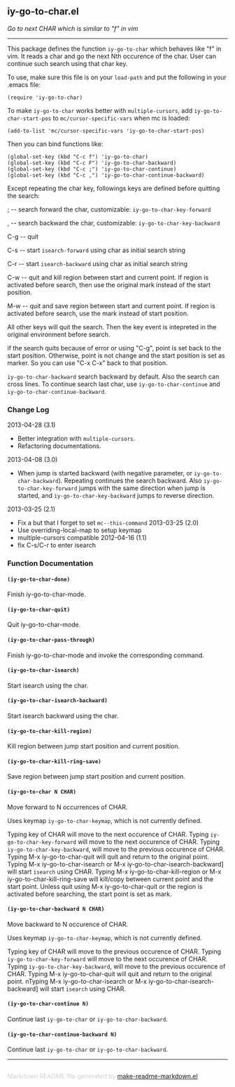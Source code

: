 ## iy-go-to-char.el
*Go to next CHAR which is similar to "f" in vim*

---

This package defines the function `iy-go-to-char` which behaves
like "f" in vim.  It reads a char and go the next Nth occurence of
the char.  User can continue such search using that char key.

To use, make sure this file is on your `load-path` and put the
following in your .emacs file:

    (require 'iy-go-to-char)

To make `iy-go-to-char` works better with `multiple-cursors`, add
`iy-go-to-char-start-pos` to `mc/cursor-specific-vars` when mc is loaded:

    (add-to-list 'mc/cursor-specific-vars 'iy-go-to-char-start-pos)

Then you can bind functions like:

    (global-set-key (kbd "C-c f") 'iy-go-to-char)
    (global-set-key (kbd "C-c F") 'iy-go-to-char-backward)
    (global-set-key (kbd "C-c ;") 'iy-go-to-char-continue)
    (global-set-key (kbd "C-c ,") 'iy-go-to-char-continue-backward)

Except repeating the char key, followings keys are defined before
quitting the search:

   ;   -- search forward the char, customizable:
          `iy-go-to-char-key-forward`

   ,   -- search backward the char, customizable:
          `iy-go-to-char-key-backward`

   C-g -- quit

   C-s -- start `isearch-forward` using char as initial search
          string

   C-r -- start `isearch-backward` using char as initial search
          string

   C-w -- quit and kill region between start and current point.  If region is
          activated before search, then use the original mark instead of the
          start position.

   M-w -- quit and save region between start and current point.  If region is
          activated before search, use the mark instead of start position.

All other keys will quit the search.  Then the key event is
intepreted in the original environment before search.

if the search quits because of error or using "C-g", point is set
back to the start position.  Otherwise, point is not change and the
start position is set as marker.  So you can use "C-x C-x" back to
that position.

`iy-go-to-char-backward` search backward by default.  Also the search can
cross lines.  To continue search last char, use `iy-go-to-char-continue` and
`iy-go-to-char-continue-backward`.

### Change Log

2013-04-28 (3.1)

   - Better integration with `multiple-cursors`.
   - Refactoring documentations.

2013-04-08 (3.0)

   - When jump is started backward (with negative parameter, or
     `iy-go-to-char-backward`). Repeating continues the search
     backward. Also `iy-go-to-char-key-forward` jumps with the same
     direction when jump is started, and `iy-go-to-char-key-backward` jumps
     to reverse direction.

2013-03-25 (2.1)
   - Fix a but that I forget to set `mc--this-command`
2013-03-25 (2.0)
   - Use overriding-local-map to setup keymap
   - multiple-cursors compatible
2012-04-16 (1.1)
   - fix C-s/C-r to enter isearch

### Function Documentation


#### `(iy-go-to-char-done)`

Finish iy-go-to-char-mode.

#### `(iy-go-to-char-quit)`

Quit iy-go-to-char-mode.

#### `(iy-go-to-char-pass-through)`

Finish iy-go-to-char-mode and invoke the corresponding command.

#### `(iy-go-to-char-isearch)`

Start isearch using the char.

#### `(iy-go-to-char-isearch-backward)`

Start isearch backward using the char.

#### `(iy-go-to-char-kill-region)`

Kill region between jump start position and current position.

#### `(iy-go-to-char-kill-ring-save)`

Save region between jump start position and current position.

#### `(iy-go-to-char N CHAR)`

Move forward to N occurrences of CHAR.

Uses keymap `iy-go-to-char-keymap`, which is not currently defined.

Typing key of CHAR will move to the next occurence of CHAR.
Typing `iy-go-to-char-key-forward` will move to the next occurence of CHAR.
Typing `iy-go-to-char-key-backward`, will move to the previous occurence of CHAR.
Typing M-x iy-go-to-char-quit will quit and return to the original point.
Typing M-x iy-go-to-char-isearch or M-x iy-go-to-char-isearch-backward] will start `isearch` using CHAR.
Typing M-x iy-go-to-char-kill-region or M-x iy-go-to-char-kill-ring-save will kill/copy between current point and the start point.
Unless quit using M-x iy-go-to-char-quit or the region is activated before searching,
the start point is set as mark.

#### `(iy-go-to-char-backward N CHAR)`

Move backward to N occurence of CHAR.

Uses keymap `iy-go-to-char-keymap`, which is not currently defined.

Typing key of CHAR will move to the previous occurence of CHAR.
Typing `iy-go-to-char-key-forward` will move to the next occurence of CHAR.
Typing `iy-go-to-char-key-backward`, will move to the previous occurence of CHAR.
Typing M-x iy-go-to-char-quit will quit and return to the original point.
nTyping M-x iy-go-to-char-isearch or M-x iy-go-to-char-isearch-backward] will start `isearch` using CHAR.

#### `(iy-go-to-char-continue N)`

Continue last `iy-go-to-char` or `iy-go-to-char-backward`.

#### `(iy-go-to-char-continue-backward N)`

Continue last `iy-go-to-char` or `iy-go-to-char-backward`.

-----
<div style="padding-top:15px;color: #d0d0d0;">
Markdown README file generated by
<a href="https://github.com/mgalgs/make-readme-markdown">make-readme-markdown.el</a>
</div>
